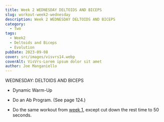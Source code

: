 ```yaml
---
title: Week 2 WEDNESDAY DELTOIDS AND BICEPS  
slug: workout-week2-wednesday
description: Week 2 WEDNESDAY DELTOIDS AND BICEPS
category:
  - Two
tags:
  - Week2
  - Deltoids and Biceps
  - Evolution
pubDate: 2023-09-08  
cover: src/images/visvrs14.webp
coverAlt: VisVrs-Lorem ipsum dolor sit amet
author: Joe Manganiello
---
```


WEDNESDAY: DELTOIDS AND BICEPS

- Dynamic Warm-Up

- Do an Ab Program. (See page 124.)

- Do the same workout from <a href="/workout-week1-wednesday/">week 1</a>, except cut down the rest time to 50 seconds.